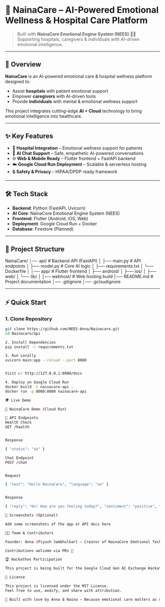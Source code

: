 # 🌸 NainaCare – AI-Powered Emotional Wellness & Hospital Care Platform  

> Built with **NainaCore Emotional Engine System (NEES)** 💖🤖  
> Supporting hospitals, caregivers & individuals with AI-driven emotional intelligence.  

---

## 🚀 Overview  
**NainaCare** is an AI-powered emotional care & hospital wellness platform designed to:  
- Assist **hospitals** with patient emotional support  
- Empower **caregivers** with AI-driven tools  
- Provide **individuals** with mental & emotional wellness support  

This project integrates cutting-edge **AI + Cloud** technology to bring emotional intelligence into healthcare.  

---

## ✨ Key Features  
- 🏥 **Hospital Integration** – Emotional wellness support for patients  
- 💬 **AI Chat Support** – Safe, empathetic AI-powered conversations  
- 🌐 **Web & Mobile Ready** – Flutter frontend + FastAPI backend  
- ☁️ **Google Cloud Run Deployment** – Scalable & serverless hosting  
- 🔒 **Safety & Privacy** – HIPAA/DPDP ready framework  

---

## 🛠️ Tech Stack  
- **Backend**: Python (FastAPI, Uvicorn)  
- **AI Core**: NainaCore Emotional Engine System (NEES)  
- **Frontend**: Flutter (Android, iOS, Web)  
- **Deployment**: Google Cloud Run + Docker  
- **Database**: Firestore (Planned)  

---

## 📂 Project Structure  
NainaCare/
│── api/ # Backend API (FastAPI)
│ ├── main.py # API endpoints
│ ├── model.py # Core AI logic
│ ├── requirements.txt
│ └── Dockerfile
│
│── app/ # Flutter frontend
│ ├── android/
│ ├── ios/
│ ├── web/
│ └── lib/
│
│── webhost/ # Web hosting build
│── README.md # Project documentation
│── .gitignore
│── .gcloudignore


---

## ⚡ Quick Start  

### 1. Clone Repository  
```bash
git clone https://github.com/NEES-Anna/Nainacare.git
cd Nainacare/api

2. Install Dependencies
pip install -r requirements.txt

3. Run Locally
uvicorn main:app --reload --port 8080


Visit 👉 http://127.0.0.1:8080/docs

4. Deploy on Google Cloud Run
docker build -t nainacare-api .
docker run -p 8080:8080 nainacare-api

🌍 Live Demo

🔗 NainaCare Demo (Cloud Run)

📌 API Endpoints
Health Check
GET /health


Response

{ "status": "ok" }

Chat Endpoint
POST /chat


Request

{ "text": "Hello NainaCare", "language": "en" }


Response

{ "reply": "Hi! How are you feeling today?", "sentiment": "positive", "safety": "safe" }

📸 Screenshots (Optional)

Add some screenshots of the app or API docs here

👨‍💻 Team & Contributors

Founder: Anna (Piyush Jambhulkar) – Creator of NainaCore Emotional Tech

Contributions welcome via PRs 🚀

🏆 Hackathon Participation

This project is being built for the Google Cloud Gen AI Exchange Hackathon 🎉

📜 License

This project is licensed under the MIT License.
Feel free to use, modify, and share with attribution.

💖 Built with love by Anna & Naina – Because emotional care matters as much as physical care.
